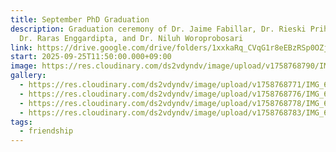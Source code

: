 ```yaml
---
title: September PhD Graduation
description: Graduation ceremony of Dr. Jaime Fabillar, Dr. Rieski Prihastuti,
  Dr. Raras Enggardipta, and Dr. Niluh Woroprobosari
link: https://drive.google.com/drive/folders/1xxkaRq_CVqG1r8eEBzRSp0OZjEaPDkUq?usp=drive_link
start: 2025-09-25T11:50:00.000+09:00
image: https://res.cloudinary.com/ds2vdyndv/image/upload/v1758768790/IMG_6928_l8n1k8.jpg
gallery:
  - https://res.cloudinary.com/ds2vdyndv/image/upload/v1758768771/IMG_6896_acpsdd.jpg
  - https://res.cloudinary.com/ds2vdyndv/image/upload/v1758768776/IMG_6904_vlxlog.jpg
  - https://res.cloudinary.com/ds2vdyndv/image/upload/v1758768778/IMG_6910_t76nel.jpg
  - https://res.cloudinary.com/ds2vdyndv/image/upload/v1758768783/IMG_6917_gmqwzc.jpg
tags:
  - friendship
---
```

